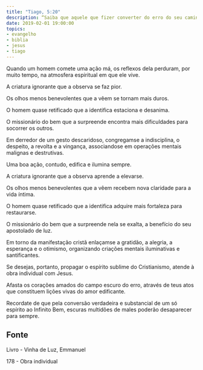 ```yaml
---
title: "Tiago, 5:20"
description: “Saiba que aquele que fizer converter do erro do seu caminho um pecador, salvará da morte uma alma e cobrirá uma multidão de pecados.”
date: 2019-02-01 19:00:00
topics: 
- evangelho
- biblia
- jesus
- tiago
---
```


Quando um homem comete uma ação má, os reflexos dela perduram, por
muito tempo, na atmosfera espiritual em que ele vive.

A criatura ignorante que a observa se faz pior.

Os olhos menos benevolentes que a vêem se tornam mais duros.

O homem quase retificado que a identifica estaciona e desanima.

O missionário do bem que a surpreende encontra mais dificuldades para
socorrer os outros.

Em derredor de um gesto descaridoso, congregam­se a indisciplina, o
despeito, a revolta e a vingança, associando­se em operações mentais malignas e
destrutivas.

Uma boa ação, contudo, edifica e ilumina sempre.

A criatura ignorante que a observa aprende a elevar­se.

Os olhos menos benevolentes que a vêem recebem nova claridade para a
vida íntima.

O homem quase retificado que a identifica adquire mais fortaleza para
restaurar­se.

O missionário do bem que a surpreende nela se exalta, a benefício do seu
apostolado de luz.

Em torno da manifestação cristã enlaçam­se a gratidão, a alegria, a
esperança e o otimismo, organizando criações mentais iluminativas e santificantes.

Se desejas, portanto, propagar o espírito sublime do Cristianismo, atende à
obra individual com Jesus.

Afasta os corações amados do campo escuro do erro, através de teus atos
que constituem lições vivas do amor edificante.

Recorda­te de que pela conversão verdadeira e substancial de um só espírito
ao Infinito Bem, escuras multidões de males poderão desaparecer para sempre.



## Fonte
Livro - Vinha de Luz, Emmanuel

178 - Obra individual
